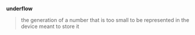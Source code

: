 **underflow**

> the generation of a number that is too small to be represented in the device meant to store it